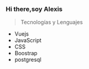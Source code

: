 ### Hi there,soy Alexis

> Tecnologías y Lenguajes

- Vuejs 
- JavaScript
- CSS
- Boostrap
- postgresql

